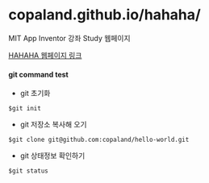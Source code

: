 # copaland.github.io/hahaha/

MIT App Inventor 강좌 Study 웹페이지 

[HAHAHA 웹페이지 링크](https://copaland.github.io/hahaha/ "MIT App Inventor 강좌")

#### git command test

* git 초기화
```
$git init
```

* git 저장소 복사해 오기
```
$git clone git@github.com:copaland/hello-world.git
```

* git 상태정보 확인하기
```
$git status
```
